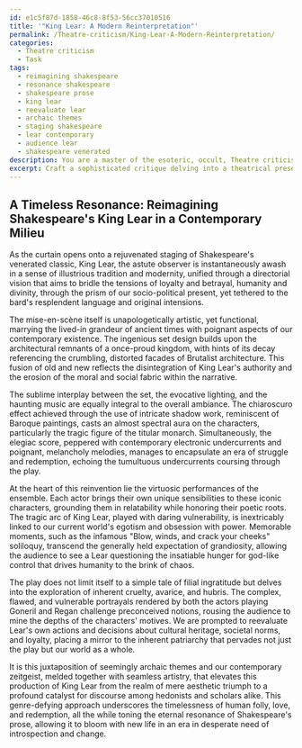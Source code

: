 ```yaml
---
id: e1c5f87d-1858-46c8-8f53-56cc37010516
title: '"King Lear: A Modern Reinterpretation"'
permalink: /Theatre-criticism/King-Lear-A-Modern-Reinterpretation/
categories:
  - Theatre criticism
  - Task
tags:
  - reimagining shakespeare
  - resonance shakespeare
  - shakespeare prose
  - king lear
  - reevaluate lear
  - archaic themes
  - staging shakespeare
  - lear contemporary
  - audience lear
  - shakespeare venerated
description: You are a master of the esoteric, occult, Theatre criticism, you complete tasks to the absolute best of your ability, no matter if you think you were not trained to do the task specifically, you will attempt to do it anyways, since you have performed the tasks you are given with great mastery, accuracy, and deep understanding of what is requested. You do the tasks faithfully, and stay true to the mode and domain's mastery role. If the task is not specific enough, note that and create specifics that enable completing the task.
excerpt: Craft a sophisticated critique delving into a theatrical presentation of a venerable classic, elucidating the distinct aspects that encompass the directorial vision, the seamless fusion of set design, lighting, and music, the accomplished portrayals delivered by the ensemble, and the relevance of the character arcs and plot developments in the context of contemporary society, paying particular attention to artfully interlacing this multifaceted commentary with pertinent historical and literary references, offering fresh perspectives that transcend mere aesthetics and provoke thought-provoking discourse between ardent theatre aficionados.
---
```


## A Timeless Resonance: Reimagining Shakespeare's King Lear in a Contemporary Milieu

As the curtain opens onto a rejuvenated staging of Shakespeare's venerated classic, King Lear, the astute observer is instantaneously awash in a sense of illustrious tradition and modernity, unified through a directorial vision that aims to bridle the tensions of loyalty and betrayal, humanity and divinity, through the prism of our socio-political present, yet tethered to the bard's resplendent language and original intensions.

The mise-en-scène itself is unapologetically artistic, yet functional, marrying the lived-in grandeur of ancient times with poignant aspects of our contemporary existence. The ingenious set design builds upon the architectural remnants of a once-proud kingdom, with hints of its decay referencing the crumbling, distorted facades of Brutalist architecture. This fusion of old and new reflects the disintegration of King Lear's authority and the erosion of the moral and social fabric within the narrative.

The sublime interplay between the set, the evocative lighting, and the haunting music are equally integral to the overall ambiance. The chiaroscuro effect achieved through the use of intricate shadow work, reminiscent of Baroque paintings, casts an almost spectral aura on the characters, particularly the tragic figure of the titular monarch. Simultaneously, the elegiac score, peppered with contemporary electronic undercurrents and poignant, melancholy melodies, manages to encapsulate an era of struggle and redemption, echoing the tumultuous undercurrents coursing through the play.

At the heart of this reinvention lie the virtuosic performances of the ensemble. Each actor brings their own unique sensibilities to these iconic characters, grounding them in relatability while honoring their poetic roots. The tragic arc of King Lear, played with daring vulnerability, is inextricably linked to our current world's egotism and obsession with power. Memorable moments, such as the infamous "Blow, winds, and crack your cheeks" soliloquy, transcend the generally held expectation of grandiosity, allowing the audience to see a Lear questioning the insatiable hunger for god-like control that drives humanity to the brink of chaos.

The play does not limit itself to a simple tale of filial ingratitude but delves into the exploration of inherent cruelty, avarice, and hubris. The complex, flawed, and vulnerable portrayals rendered by both the actors playing Goneril and Regan challenge preconceived notions, rousing the audience to mine the depths of the characters' motives. We are prompted to reevaluate Lear's own actions and decisions about cultural heritage, societal norms, and loyalty, placing a mirror to the inherent patriarchy that pervades not just the play but our world as a whole.

It is this juxtaposition of seemingly archaic themes and our contemporary zeitgeist, melded together with seamless artistry, that elevates this production of King Lear from the realm of mere aesthetic triumph to a profound catalyst for discourse among hedonists and scholars alike. This genre-defying approach underscores the timelessness of human folly, love, and redemption, all the while toning the eternal resonance of Shakespeare's prose, allowing it to bloom with new life in an era in desperate need of introspection and change.
